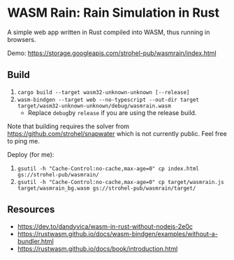 # WASM Rain: Rain Simulation in Rust

A simple web app written in Rust compiled into WASM, thus running in browsers.

Demo: https://storage.googleapis.com/strohel-pub/wasmrain/index.html

## Build

1. `cargo build --target wasm32-unknown-unknown [--release]`
2. `wasm-bindgen --target web --no-typescript --out-dir target target/wasm32-unknown-unknown/debug/wasmrain.wasm`
   - Replace `debug`by `release` if you are using the release build.

Note that building requires the solver from https://github.com/strohel/snapwater
which is not currently public. Feel free to ping me.

Deploy (for me):
1. `gsutil -h "Cache-Control:no-cache,max-age=0" cp index.html gs://strohel-pub/wasmrain/`
2. `gsutil -h "Cache-Control:no-cache,max-age=0" cp target/wasmrain.js target/wasmrain_bg.wasm gs://strohel-pub/wasmrain/target/`

## Resources

- https://dev.to/dandyvica/wasm-in-rust-without-nodejs-2e0c
- https://rustwasm.github.io/docs/wasm-bindgen/examples/without-a-bundler.html
- https://rustwasm.github.io/docs/book/introduction.html
